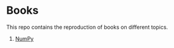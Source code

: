 # Books

This repo contains the reproduction of books on different topics.

1. [NumPy](https://github.com/pfrazao/numpy)
